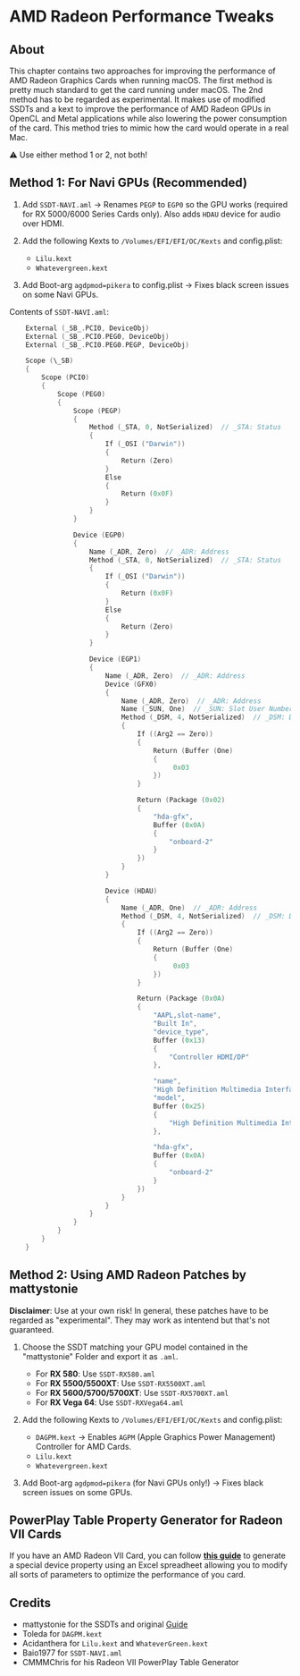# AMD Radeon Performance Tweaks

## About
This chapter contains two approaches for improving the performance of AMD Radeon Graphics Cards when running macOS. The first method is pretty much standard to get the card running under macOS. The 2nd method has to be regarded as experimental. It makes use of modified SSDTs and a kext to improve the performance of AMD Radeon GPUs in OpenCL and Metal applications while also lowering the power consumption of the card. This method tries to mimic how the card would operate in a real Mac. 

:warning: Use either method 1 or 2, not both!

## Method 1: For Navi GPUs (Recommended)
1. Add `SSDT-NAVI.aml` &rarr; Renames `PEGP` to `EGP0` so the GPU works (required for RX 5000/6000 Series Cards only). Also adds `HDAU` device for audio over HDMI.

2. Add the following Kexts to `/Volumes/EFI/EFI/OC/Kexts` and config.plist:
    - `Lilu.kext`
    - `Whatevergreen.kext`
3. Add Boot-arg `agdpmod=pikera` to config.plist → Fixes black screen issues on some Navi GPUs.

Contents of `SSDT-NAVI.aml`:

```swift
    External (_SB_.PCI0, DeviceObj)
    External (_SB_.PCI0.PEG0, DeviceObj)
    External (_SB_.PCI0.PEG0.PEGP, DeviceObj)

    Scope (\_SB)
    {
        Scope (PCI0)
        {
            Scope (PEG0)
            {
                Scope (PEGP)
                {
                    Method (_STA, 0, NotSerialized)  // _STA: Status
                    {
                        If (_OSI ("Darwin"))
                        {
                            Return (Zero)
                        }
                        Else
                        {
                            Return (0x0F)
                        }
                    }
                }

                Device (EGP0)
                {
                    Name (_ADR, Zero)  // _ADR: Address
                    Method (_STA, 0, NotSerialized)  // _STA: Status
                    {
                        If (_OSI ("Darwin"))
                        {
                            Return (0x0F)
                        }
                        Else
                        {
                            Return (Zero)
                        }
                    }

                    Device (EGP1)
                    {
                        Name (_ADR, Zero)  // _ADR: Address
                        Device (GFX0)
                        {
                            Name (_ADR, Zero)  // _ADR: Address
                            Name (_SUN, One)  // _SUN: Slot User Number
                            Method (_DSM, 4, NotSerialized)  // _DSM: Device-Specific Method
                            {
                                If ((Arg2 == Zero))
                                {
                                    Return (Buffer (One)
                                    {
                                         0x03                                             // .
                                    })
                                }

                                Return (Package (0x02)
                                {
                                    "hda-gfx", 
                                    Buffer (0x0A)
                                    {
                                        "onboard-2"
                                    }
                                })
                            }
                        }

                        Device (HDAU)
                        {
                            Name (_ADR, One)  // _ADR: Address
                            Method (_DSM, 4, NotSerialized)  // _DSM: Device-Specific Method
                            {
                                If ((Arg2 == Zero))
                                {
                                    Return (Buffer (One)
                                    {
                                         0x03                                             // .
                                    })
                                }

                                Return (Package (0x0A)
                                {
                                    "AAPL,slot-name", 
                                    "Built In", 
                                    "device_type", 
                                    Buffer (0x13)
                                    {
                                        "Controller HDMI/DP"
                                    }, 

                                    "name", 
                                    "High Definition Multimedia Interface", 
                                    "model", 
                                    Buffer (0x25)
                                    {
                                        "High Definition Multimedia Interface"
                                    }, 

                                    "hda-gfx", 
                                    Buffer (0x0A)
                                    {
                                        "onboard-2"
                                    }
                                })
                            }
                        }
                    }
                }
            }
        }
    }
```

## Method 2: Using AMD Radeon Patches by mattystonie
**Disclaimer**: Use at your own risk! In general, these patches have to be regarded as "experimental". They may work as intentend but that's not guaranteed.

1. Choose the SSDT matching your GPU model contained in the "mattystonie" Folder and export it as `.aml`.

    - For **RX 580**: Use `SSDT-RX580.aml`
    - For **RX 5500/5500XT**: Use `SSDT-RX5500XT.aml` 
    - For **RX 5600/5700/5700XT**: Use `SSDT-RX5700XT.aml`
    - For **RX Vega 64**: Use `SSDT-RXVega64.aml`

2. Add the following Kexts to `/Volumes/EFI/EFI/OC/Kexts` and config.plist:

    - `DAGPM.kext` &rarr; Enables `AGPM` (Apple Graphics Power Management) Controller for AMD Cards.
    - `Lilu.kext`
    - `Whatevergreen.kext`

3. Add Boot-arg `agdpmod=pikera` (for Navi GPUs only!) &rarr; Fixes black screen issues on some GPUs.

## PowerPlay Table Property Generator for Radeon VII Cards

If you have an AMD Radeon VII Card, you can follow [**this guide**](https://www.insanelymac.com/forum/topic/340009-tool-radeon-vii-powerplay-table-generator-oc-uv-fan-curve/) to generate a special device property using an Excel spreadheet allowing you to modify all sorts of parameters to optimize the performance of you card.

## Credits
- mattystonie for the SSDTs and original [Guide](https://www.tonymacx86.com/threads/amd-radeon-performance-enhanced-ssdt.296555/)
- Toleda for `DAGPM.kext`
- Acidanthera for `Lilu.kext` and `WhateverGreen.kext`
- Baio1977 for `SSDT-NAVI.aml`
- CMMMChris for his Radeon VII PowerPlay Table Generator
